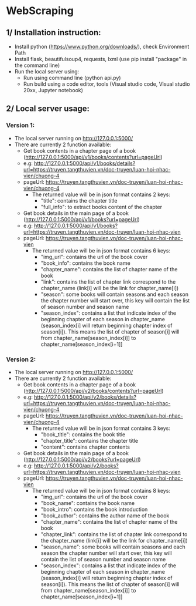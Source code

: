 # WebScraping
## 1/ Installation instruction:
- Install python (https://www.python.org/downloads/), check Environment Path
- Install flask, beautifulsoup4, requests, lxml (use pip install "package" in the command line)
- Run the local server using:
  + Run using command line (python api.py)
  + Run build using a code editor, tools (Visual studio code, Visual studio 20xx, Jupyter notebook)
## 2/ Local server usage:
### Version 1:
- The local server running on http://127.0.0.1:5000/
- There are currently 2 function available:
  + Get book contents in a chapter page of a book (http://127.0.0.1:5000/api/v1/books/contents?url=pageUrl)
  + e.g: http://127.0.0.1:5000/api/v1/books/details?url=https://truyen.tangthuvien.vn/doc-truyen/luan-hoi-nhac-vien/chuong-4
  + pageUrl: https://truyen.tangthuvien.vn/doc-truyen/luan-hoi-nhac-vien/chuong-4
    * The returned value will be in json format contains 2 keys:
      + "title": contains the chapter title
      + "full_info": to extract books content of the chapter
  + Get book details in the main page of a book (http://127.0.0.1:5000/api/v1/books?url=pageUrl)
  + e.g: http://127.0.0.1:5000/api/v1/books?url=https://truyen.tangthuvien.vn/doc-truyen/luan-hoi-nhac-vien
  + pageUrl: https://truyen.tangthuvien.vn/doc-truyen/luan-hoi-nhac-vien
    * The returned value will be in json format contains 6 keys:
      + "img_url": contains the url of the book cover
      + "book_info": contains the book name
      + "chapter_name": contains the list of chapter name of the book
      + "link": contains the list of chapter link correspond to the chapter_name (link[i] will be the link for chapter_name[i])
      + "season": some books will contain seasons and each season the chapter number will start over, this key will contain the list of season number and season name
      + "season_index": contains a list that indicate index of the beginning chapter of each season in chapter_name (season_index[i] will return beginning chapter index of season[i]). This means the list of chapter of season[i] will from chapter_name[season_index[i]] to chapter_name[season_index[i+1]]

### Version 2:
- The local server running on http://127.0.0.1:5000/
- There are currently 2 function available:
  + Get book contents in a chapter page of a book (http://127.0.0.1:5000/api/v2/books/contents?url=pageUrl)
  + e.g: http://127.0.0.1:5000/api/v2/books/details?url=https://truyen.tangthuvien.vn/doc-truyen/luan-hoi-nhac-vien/chuong-4
  + pageUrl: https://truyen.tangthuvien.vn/doc-truyen/luan-hoi-nhac-vien/chuong-4
    * The returned value will be in json format contains 3 keys:
      + "book_title": contains the book title
      + "chapter_title": contains the chapter title
      + "content": contains chapter contents
  + Get book details in the main page of a book (http://127.0.0.1:5000/api/v2/books?url=pageUrl)
  + e.g: http://127.0.0.1:5000/api/v2/books?url=https://truyen.tangthuvien.vn/doc-truyen/luan-hoi-nhac-vien
  + pageUrl: https://truyen.tangthuvien.vn/doc-truyen/luan-hoi-nhac-vien
    * The returned value will be in json format contains 8 keys:
      + "img_url": contains the url of the book cover
      + "book_name": contains the book name
      + "book_intro": contains the book introduction
      + "book_author": contains the author name of the book
      + "chapter_name": contains the list of chapter name of the book
      + "chapter_link": contains the list of chapter link correspond to the chapter_name (link[i] will be the link for chapter_name[i])
      + "season_name": some books will contain seasons and each season the chapter number will start over, this key will contain the list of season number and season name
      + "season_index": contains a list that indicate index of the beginning chapter of each season in chapter_name (season_index[i] will return beginning chapter index of season[i]). This means the list of chapter of season[i] will from chapter_name[season_index[i]] to chapter_name[season_index[i+1]]
